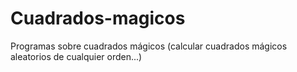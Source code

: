 # Cuadrados-magicos
Programas sobre cuadrados mágicos (calcular cuadrados mágicos aleatorios de cualquier orden...)
